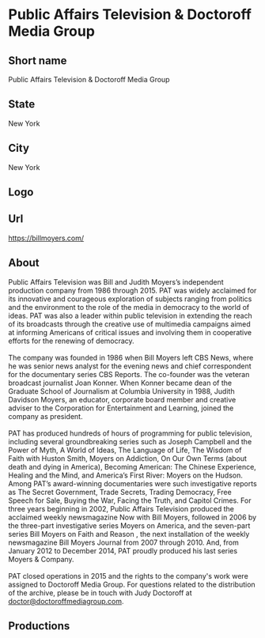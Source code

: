 # Public Affairs Television & Doctoroff Media Group

## Short name

Public Affairs Television & Doctoroff Media Group

## State

New York

## City

New York

## Logo

## Url

https://billmoyers.com/

## About

Public Affairs Television was Bill and Judith Moyers’s independent production company from 1986 through 2015. PAT was widely acclaimed for its innovative and courageous exploration of subjects ranging from politics and the environment to the role of the media in democracy to the world of ideas. PAT was also a leader within public television in extending the reach of its broadcasts through the creative use of multimedia campaigns aimed at informing Americans of critical issues and involving them in cooperative efforts for the renewing of democracy.
<br>
<br>
The company was founded in 1986 when Bill Moyers left CBS News, where he was senior news analyst for the evening news and chief correspondent for the documentary series CBS Reports. The co-founder was the veteran broadcast journalist Joan Konner. When Konner became dean of the Graduate School of Journalism at Columbia University in 1988, Judith Davidson Moyers, an educator, corporate board member and creative adviser to the Corporation for Entertainment and Learning, joined the company as president.
<br>
<br>
PAT has produced hundreds of hours of programming for public television, including several groundbreaking series such as Joseph Campbell and the Power of Myth, A World of Ideas, The Language of Life, The Wisdom of Faith with Huston Smith, Moyers on Addiction, On Our Own Terms (about death and dying in America), Becoming American: The Chinese Experience, Healing and the Mind, and America’s First River: Moyers on the Hudson. Among PAT’s award-winning documentaries were such investigative reports as The Secret Government, Trade Secrets, Trading Democracy, Free Speech for Sale, Buying the War, Facing the Truth, and Capitol Crimes.
For three years beginning in 2002, Public Affairs Television produced the acclaimed weekly newsmagazine Now with Bill Moyers, followed in 2006 by the three-part investigative series Moyers on America, and the seven-part series Bill Moyers on Faith and Reason , the next installation of the weekly newsmagazine Bill Moyers Journal from 2007 through 2010. And, from January 2012 to December 2014, PAT proudly produced his last series Moyers & Company. 
<br>
<br>
PAT closed operations in 2015 and the rights to the company's work were assigned to Doctoroff Media Group. For questions related to the distribution of the archive, please be in touch with Judy Doctoroff at doctor@doctoroffmediagroup.com. 

## Productions 
 
